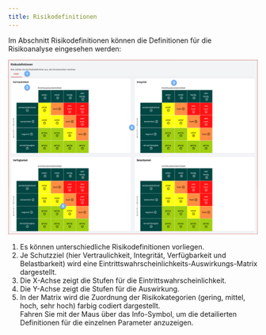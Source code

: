 ```yaml
---
title: Risikodefinitionen
---
```

Im Abschnitt Risikodefinitionen können die Definitionen für die Risikoanalyse eingesehen werden:

![Risikodefinition](./docs/2.manual/6.risk-definition/media/veo_risk-definition.de.png)

1. Es können unterschiedliche Risikodefinitionen vorliegen.
1. Je Schutzziel (hier Vertraulichkeit, Integrität, Verfügbarkeit und Belastbarkeit) wird eine Eintrittswahrscheinlichkeits-Auswirkungs-Matrix dargestellt.
1. Die X-Achse zeigt die Stufen für die Eintrittswahrscheinlichkeit.
1. Die Y-Achse zeigt die Stufen für die Auswirkung.
1. In der Matrix wird die Zuordnung der Risikokategorien (gering, mittel, hoch, sehr hoch) farbig codiert dargestellt. <br>Fahren Sie mit der Maus über das Info-Symbol, um die detailierten Definitionen für die einzelnen Parameter anzuzeigen.

<br>
